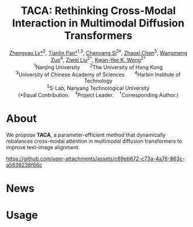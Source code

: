 <div align="center">
<h1>TACA: Rethinking Cross-Modal Interaction in Multimodal Diffusion Transformers</h1>
</div>

<div align="center">
    <span class="author-block">
      <a href="https://scholar.google.com/citations?user=FkkaUgwAAAAJ&hl=en" target="_blank">Zhengyao Lv*</a><sup>2</sup>,</span>
    </span>
    <span class="author-block">
      <a href="" target="_blank">Tianlin Pan*</a><sup>1,3</sup>,</span>
    </span>
    <span class="author-block">
      <a href="https://chenyangsi.github.io/" target="_blank">Chenyang Si</a><sup>5‡</sup>,</span>
    </span>
    <span class="author-block">
      <a href="https://frozenburning.github.io/" target="_blank">Zhaoxi Chen</a><sup>5</sup>,</span>
    </span>
    <span class="author-block">
      <a href="https://homepage.hit.edu.cn/wangmengzuo" target="_blank">Wangmeng Zuo</a><sup>4</sup>,</span>
    </span>
    <span class="author-block">
      <a href="https://liuziwei7.github.io/" target="_blank">Ziwei Liu</a><sup>5†</sup>,</span>
    </span>
    <span class="author-block">
      <a href="https://i.cs.hku.hk/~kykwong/" target="_blank">Kwan-Yee K. Wong</a><sup>2†</sup>
    </span>
</div>

<div align="center">
    <sup>1</sup>Nanjing University &nbsp;&nbsp;&nbsp;&nbsp;&nbsp; 
    <sup>2</sup>The University of Hong Kong <br> 
    <sup>3</sup>University of Chinese Academy of Sciences &nbsp;&nbsp;&nbsp;&nbsp;&nbsp; 
    <sup>4</sup>Harbin Institute of Technology<br> 
    <sup>5</sup>S-Lab, Nanyang Technological University
</div>
<div align="center">(*Equal Contribution.&nbsp;&nbsp;&nbsp;&nbsp;<sup>‡</sup>Project Leader.&nbsp;&nbsp;&nbsp;&nbsp;<sup>†</sup>Corresponding Author.)</div>

# About
We propose **TACA**, a parameter-efficient method that dynamically rebalances cross-modal attention in multimodal diffusion transformers to improve text-image alignment.

https://github.com/user-attachments/assets/c69eb672-c73a-4a76-863c-a5639238f66c
# News

# Usage
